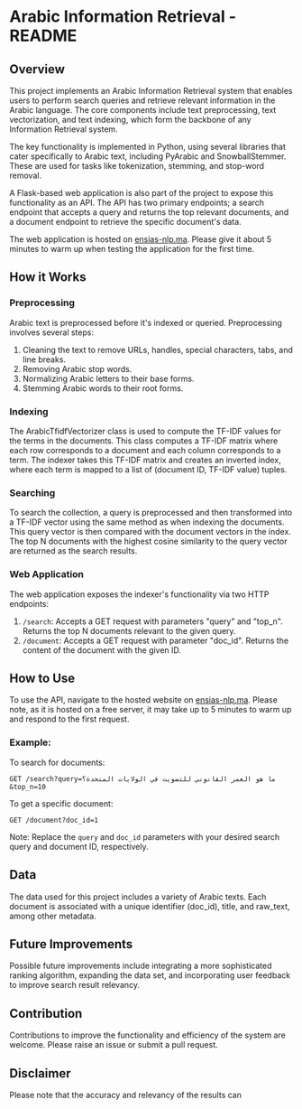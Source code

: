 # Arabic Information Retrieval - README

## Overview
This project implements an Arabic Information Retrieval system that enables users to perform search queries and retrieve relevant information in the Arabic language. The core components include text preprocessing, text vectorization, and text indexing, which form the backbone of any Information Retrieval system.

The key functionality is implemented in Python, using several libraries that cater specifically to Arabic text, including PyArabic and SnowballStemmer. These are used for tasks like tokenization, stemming, and stop-word removal.

A Flask-based web application is also part of the project to expose this functionality as an API. The API has two primary endpoints; a search endpoint that accepts a query and returns the top relevant documents, and a document endpoint to retrieve the specific document's data.

The web application is hosted on [ensias-nlp.ma](http://www.ensias-nlp.ma/nlp/RechercheIinformation/). Please give it about 5 minutes to warm up when testing the application for the first time.

## How it Works

### Preprocessing
Arabic text is preprocessed before it's indexed or queried. Preprocessing involves several steps:
1. Cleaning the text to remove URLs, handles, special characters, tabs, and line breaks.
2. Removing Arabic stop words.
3. Normalizing Arabic letters to their base forms.
4. Stemming Arabic words to their root forms.

### Indexing
The ArabicTfidfVectorizer class is used to compute the TF-IDF values for the terms in the documents. This class computes a TF-IDF matrix where each row corresponds to a document and each column corresponds to a term. The indexer takes this TF-IDF matrix and creates an inverted index, where each term is mapped to a list of (document ID, TF-IDF value) tuples.

### Searching
To search the collection, a query is preprocessed and then transformed into a TF-IDF vector using the same method as when indexing the documents. This query vector is then compared with the document vectors in the index. The top N documents with the highest cosine similarity to the query vector are returned as the search results.

### Web Application
The web application exposes the indexer's functionality via two HTTP endpoints:
1. `/search`: Accepts a GET request with parameters "query" and "top_n". Returns the top N documents relevant to the given query.
2. `/document`: Accepts a GET request with parameter "doc_id". Returns the content of the document with the given ID.

## How to Use
To use the API, navigate to the hosted website on [ensias-nlp.ma](http://www.ensias-nlp.ma/nlp/RechercheIinformation/). Please note, as it is hosted on a free server, it may take up to 5 minutes to warm up and respond to the first request.

### Example:

To search for documents:
```
GET /search?query=ما هو العمر القانوني للتصويت في الولايات المتحدة؟&top_n=10
```

To get a specific document:
```
GET /document?doc_id=1
```

Note: Replace the `query` and `doc_id` parameters with your desired search query and document ID, respectively.

## Data
The data used for this project includes a variety of Arabic texts. Each document is associated with a unique identifier (doc_id), title, and raw_text, among other metadata.

## Future Improvements
Possible future improvements include integrating a more sophisticated ranking algorithm, expanding the data set, and incorporating user feedback to improve search result relevancy. 

## Contribution
Contributions to improve the functionality and efficiency of the system are welcome. Please raise an issue or submit a pull request.

## Disclaimer
Please note that the accuracy and relevancy of the results can
